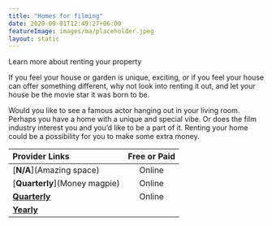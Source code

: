 ```yaml
---
title: "Homes for filming"
date: 2020-09-01T12:49:27+06:00
featureImage: images/ma/placeholder.jpeg
layout: static
---
```


Learn more about renting your property

If you feel your house or garden is unique, exciting, or if you feel your house can offer something different, why not look into renting it out, and let your house be the movie star it was born to be.

Would you like to see a famous actor hanging out in your living room. Perhaps you have a home with a unique and special vibe. Or does the film industry interest you and you’d like to be a part of it. Renting your home could be a possibility for you to make some extra money.

| Provider Links      | Free or Paid  |  
| :-----------          | :--------------:      |  
| [**N/A**](Amazing space) | Online | 
| [**Quarterly**](Money magpie) | Online | 
| [**Quarterly**](Saga) | Online | 
| [**Yearly**]() |  | 
  

<br/><br/>






